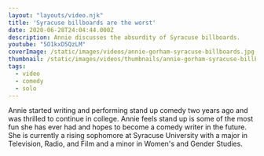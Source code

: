 ```yaml
---
layout: "layouts/video.njk"
title: 'Syracuse billboards are the worst'
date: 2020-06-28T24:04:44.000Z
description: Annie discusses the absurdity of Syracuse billboards.
youtube: "5O1kxD5QzLM"
coverImage: /static/images/videos/annie-gorham-syracuse-billboards.jpg
thumbnail: /static/images/videos/thumbnails/annie-gorham-syracuse-billboards_tn.jpg
tags:
  - video
  - comedy
  - solo
---
```

Annie started writing and performing stand up comedy two years ago and was thrilled to continue in college. Annie feels stand up is some of the most fun she has ever had and hopes to become a comedy writer in the future. She is currently a rising sophomore at Syracuse University with a major in Television, Radio, and Film and a minor in Women's and Gender Studies.
